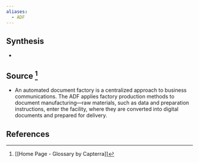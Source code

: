 ```yaml
---
aliases:
  - ADF
---
```

## Synthesis
- 
## Source [^1]
- An automated document factory is a centralized approach to business communications. The ADF applies factory production methods to document manufacturing—raw materials, such as data and preparation instructions, enter the facility, where they are converted into digital documents and prepared for delivery.
## References

[^1]: [[Home Page - Glossary by Capterra]]